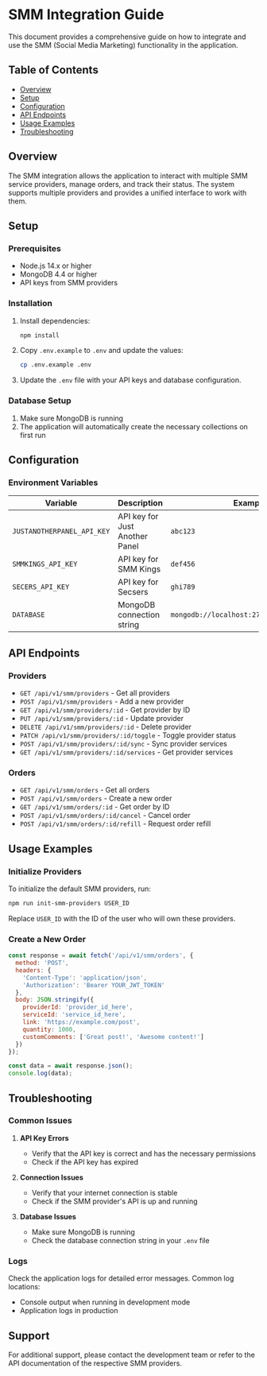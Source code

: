 # SMM Integration Guide

This document provides a comprehensive guide on how to integrate and use the SMM (Social Media Marketing) functionality in the application.

## Table of Contents
- [Overview](#overview)
- [Setup](#setup)
- [Configuration](#configuration)
- [API Endpoints](#api-endpoints)
- [Usage Examples](#usage-examples)
- [Troubleshooting](#troubleshooting)

## Overview

The SMM integration allows the application to interact with multiple SMM service providers, manage orders, and track their status. The system supports multiple providers and provides a unified interface to work with them.

## Setup

### Prerequisites

- Node.js 14.x or higher
- MongoDB 4.4 or higher
- API keys from SMM providers

### Installation

1. Install dependencies:
   ```bash
   npm install
   ```

2. Copy `.env.example` to `.env` and update the values:
   ```bash
   cp .env.example .env
   ```

3. Update the `.env` file with your API keys and database configuration.

### Database Setup

1. Make sure MongoDB is running
2. The application will automatically create the necessary collections on first run

## Configuration

### Environment Variables

| Variable | Description | Example |
|----------|-------------|---------|
| `JUSTANOTHERPANEL_API_KEY` | API key for Just Another Panel | `abc123` |
| `SMMKINGS_API_KEY` | API key for SMM Kings | `def456` |
| `SECERS_API_KEY` | API key for Secsers | `ghi789` |
| `DATABASE` | MongoDB connection string | `mongodb://localhost:27017/your_database` |

## API Endpoints

### Providers

- `GET /api/v1/smm/providers` - Get all providers
- `POST /api/v1/smm/providers` - Add a new provider
- `GET /api/v1/smm/providers/:id` - Get provider by ID
- `PUT /api/v1/smm/providers/:id` - Update provider
- `DELETE /api/v1/smm/providers/:id` - Delete provider
- `PATCH /api/v1/smm/providers/:id/toggle` - Toggle provider status
- `POST /api/v1/smm/providers/:id/sync` - Sync provider services
- `GET /api/v1/smm/providers/:id/services` - Get provider services

### Orders

- `GET /api/v1/smm/orders` - Get all orders
- `POST /api/v1/smm/orders` - Create a new order
- `GET /api/v1/smm/orders/:id` - Get order by ID
- `POST /api/v1/smm/orders/:id/cancel` - Cancel order
- `POST /api/v1/smm/orders/:id/refill` - Request order refill

## Usage Examples

### Initialize Providers

To initialize the default SMM providers, run:

```bash
npm run init-smm-providers USER_ID
```

Replace `USER_ID` with the ID of the user who will own these providers.

### Create a New Order

```javascript
const response = await fetch('/api/v1/smm/orders', {
  method: 'POST',
  headers: {
    'Content-Type': 'application/json',
    'Authorization': 'Bearer YOUR_JWT_TOKEN'
  },
  body: JSON.stringify({
    providerId: 'provider_id_here',
    serviceId: 'service_id_here',
    link: 'https://example.com/post',
    quantity: 1000,
    customComments: ['Great post!', 'Awesome content!']
  })
});

const data = await response.json();
console.log(data);
```

## Troubleshooting

### Common Issues

1. **API Key Errors**
   - Verify that the API key is correct and has the necessary permissions
   - Check if the API key has expired

2. **Connection Issues**
   - Verify that your internet connection is stable
   - Check if the SMM provider's API is up and running

3. **Database Issues**
   - Make sure MongoDB is running
   - Check the database connection string in your `.env` file

### Logs

Check the application logs for detailed error messages. Common log locations:

- Console output when running in development mode
- Application logs in production

## Support

For additional support, please contact the development team or refer to the API documentation of the respective SMM providers.
